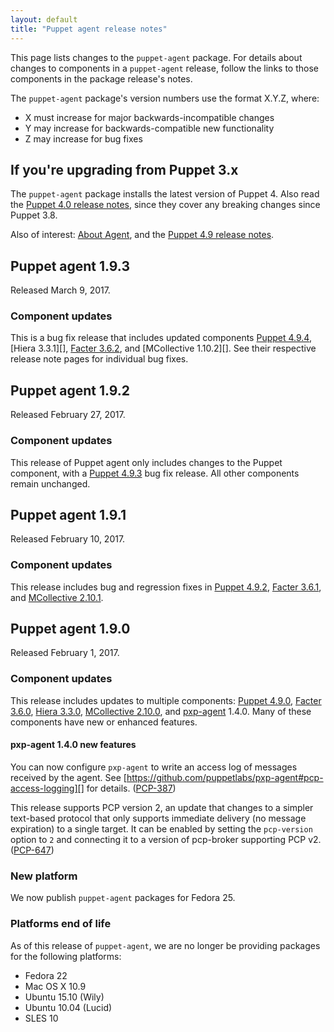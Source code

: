```yaml
---
layout: default
title: "Puppet agent release notes"
---
```


[Puppet 4.9.0]: /puppet/4.9/release_notes.html#puppet-490
[Puppet 4.9.2]: /puppet/4.9/release_notes.html#puppet-492
[Puppet 4.9.3]: /puppet/4.9/release_notes.html#puppet-493
[Puppet 4.9.4]: /puppet/4.9/release_notes.html#puppet-494

[Facter 3.6.0]: /facter/3.6/release_notes.html#facter-360
[Facter 3.6.1]: /facter/3.6/release_notes.html#facter-361
[Facter 3.6.2]: /facter/3.6/release_notes.html#facter-362

[Hiera 3.3.0]: /hiera/3.3/release_notes.html#hiera-330

[MCollective 2.10.0]: /mcollective/releasenotes.html#2_10_0
[MCollective 2.10.1]: /mcollective/releasenotes.html#2_10_1
[MCollective 2.10.2]: /mcollective/releasenotes.html#2_10_2

[pxp-agent]: https://github.com/puppetlabs/pxp-agent

[security]: /security/index.html


This page lists changes to the `puppet-agent` package. For details about changes to components in a `puppet-agent` release, follow the links to those components in the package release's notes.

The `puppet-agent` package's version numbers use the format X.Y.Z, where:

* X must increase for major backwards-incompatible changes
* Y may increase for backwards-compatible new functionality
* Z may increase for bug fixes

## If you're upgrading from Puppet 3.x

The `puppet-agent` package installs the latest version of Puppet 4. Also read the [Puppet 4.0 release notes](/puppet/4.0/reference/release_notes.html), since they cover any breaking changes since Puppet 3.8.

Also of interest: [About Agent](./about_agent.html), and the [Puppet 4.9 release notes](./release_notes.html).

## Puppet agent 1.9.3

Released March 9, 2017.

### Component updates

This is a bug fix release that includes updated components [Puppet 4.9.4][], [Hiera 3.3.1][], [Facter 3.6.2][], and [MCollective 1.10.2][]. See their respective release note pages for individual bug fixes.

## Puppet agent 1.9.2

Released February 27, 2017.

### Component updates

This release of Puppet agent only includes changes to the Puppet component, with a [Puppet 4.9.3][] bug fix release. All other components remain unchanged.

## Puppet agent 1.9.1 

Released February 10, 2017.

### Component updates

This release includes bug and regression fixes in [Puppet 4.9.2][], [Facter 3.6.1][], and [MCollective 2.10.1][].

## Puppet agent 1.9.0

Released February 1, 2017. 

### Component updates

This release includes updates to multiple components: [Puppet 4.9.0][], [Facter 3.6.0][], [Hiera 3.3.0][], [MCollective 2.10.0][], and [pxp-agent][] 1.4.0. Many of these components have new or enhanced features.

#### pxp-agent 1.4.0 new features

You can now configure `pxp-agent` to write an access log of messages received by the agent. See [https://github.com/puppetlabs/pxp-agent#pcp-access-logging][] for details. ([PCP-387](https://tickets.puppetlabs.com/browse/PCP-387))

This release supports PCP version 2, an update that changes to a simpler text-based protocol that only supports immediate delivery (no message expiration) to a single target. It can be enabled by setting the `pcp-version` option to `2` and connecting it to a version of pcp-broker supporting PCP v2. ([PCP-647](https://tickets.puppetlabs.com/browse/PCP-647))

### New platform

We now publish `puppet-agent` packages for Fedora 25.

### Platforms end of life

As of this release of `puppet-agent`, we are no longer be providing packages for the following platforms:

* Fedora 22
* Mac OS X 10.9
* Ubuntu 15.10 (Wily)
* Ubuntu 10.04 (Lucid)
* SLES 10